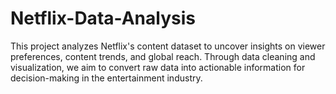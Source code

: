 # Netflix-Data-Analysis
This project analyzes Netflix's content dataset to uncover insights on viewer preferences, content trends, and global reach. Through data cleaning and visualization, we aim to convert raw data into actionable information for decision-making in the entertainment industry.
